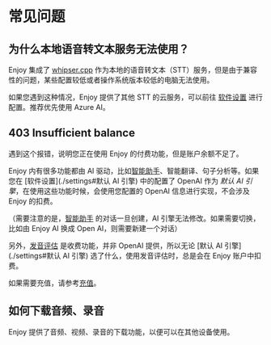 # 常见问题

## 为什么本地语音转文本服务无法使用？

Enjoy 集成了 [whipser.cpp](https://github.com/ggerganov/whisper.cpp) 作为本地的语音转文本（STT）服务，但是由于兼容性的问题，某些配置较低或者操作系统版本较低的电脑无法使用。

如果您遇到这种情况，Enjoy 提供了其他 STT 的云服务，可以前往 [软件设置](./settings#语音转文本服务) 进行配置。推荐优先使用 Azure AI。

## 403 Insufficient balance

遇到这个报错，说明您正在使用 Enjoy 的付费功能，但是账户余额不足了。

Enjoy 内有很多功能都由 AI 驱动，比如[智能助手](./ai-assistant)、智能翻译、句子分析等。如果您在 [软件设置](./settings#默认 AI 引擎) 中的配置了 OpenAI 作为 _默认 AI 引擎_，在使用这些功能时候，会使用您配置的 OpenAI 信息进行实现，不会涉及 Enjoy 的扣费。

（需要注意的是，[智能助手](./ai-assistant) 的对话一旦创建，AI 引擎无法修改。如果需要切换，比如由 Enjoy AI 换成 Open AI，则需要新建一个对话）

另外，[发音评估](./audios#发音评估) 是收费功能，并非 OpenAI 提供，所以无论 [默认 AI 引擎](./settings#默认 AI 引擎) 选了什么，使用发音评估时，总是会在 Enjoy 账户中扣费。

如果需要充值，请参考[充值](./settings#充值)。

## 如何下载音频、录音

Enjoy 提供了音频、视频、录音的下载功能，以便可以在其他设备使用。
